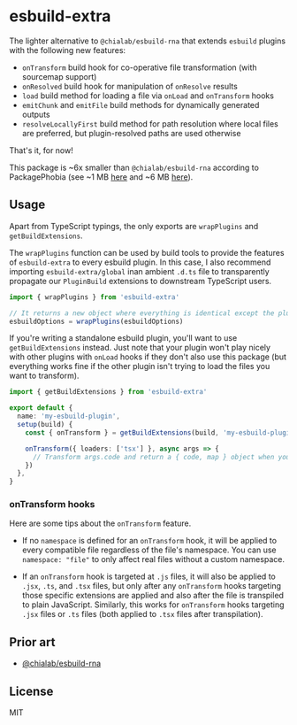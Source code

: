 # esbuild-extra

The lighter alternative to `@chialab/esbuild-rna` that extends `esbuild` plugins with the following new features:

- `onTransform` build hook for co-operative file transformation (with sourcemap support)
- `onResolved` build hook for manipulation of `onResolve` results
- `load` build method for loading a file via `onLoad` and `onTransform` hooks
- `emitChunk` and `emitFile` build methods for dynamically generated outputs
- `resolveLocallyFirst` build method for path resolution where local files are preferred, but plugin-resolved paths are used otherwise

That's it, for now!

This package is ~6x smaller than `@chialab/esbuild-rna` according to PackagePhobia (see ~1 MB [here](https://packagephobia.com/result?p=esbuild-extra) and ~6 MB [here](https://packagephobia.com/result?p=%40chialab%2Fesbuild-rna)).

## Usage

Apart from TypeScript typings, the only exports are `wrapPlugins` and `getBuildExtensions`.

The `wrapPlugins` function can be used by build tools to provide the features of `esbuild-extra` to every esbuild plugin. In this case, I also recommend importing `esbuild-extra/global` inan ambient `.d.ts` file to transparently propagate our `PluginBuild` extensions to downstream TypeScript users.

```ts
import { wrapPlugins } from 'esbuild-extra'

// It returns a new object where everything is identical except the plugins are wrapped!
esbuildOptions = wrapPlugins(esbuildOptions)
```

If you're writing a standalone esbuild plugin, you'll want to use `getBuildExtensions` instead. Just note that your plugin won't play nicely with other plugins with `onLoad` hooks if they don't also use this package (but everything works fine if the other plugin isn't trying to load the files you want to transform).

```ts
import { getBuildExtensions } from 'esbuild-extra'

export default {
  name: 'my-esbuild-plugin',
  setup(build) {
    const { onTransform } = getBuildExtensions(build, 'my-esbuild-plugin')

    onTransform({ loaders: ['tsx'] }, async args => {
      // Transform args.code and return a { code, map } object when you're ready!
    })
  },
}
```

### onTransform hooks

Here are some tips about the `onTransform` feature.

- If no `namespace` is defined for an `onTransform` hook, it will be applied to every compatible file regardless of the file's namespace. You can use `namespace: "file"` to only affect real files without a custom namespace.

- If an `onTransform` hook is targeted at `.js` files, it will also be applied to `.jsx`, `.ts`, and `.tsx` files, but only after any `onTransform` hooks targeting those specific extensions are applied and also after the file is transpiled to plain JavaScript. Similarly, this works for `onTransform` hooks targeting `.jsx` files or `.ts` files (both applied to `.tsx` files after transpilation).

## Prior art

- [@chialab/esbuild-rna](https://github.com/chialab/rna/tree/main/packages/esbuild-rna)

## License

MIT
